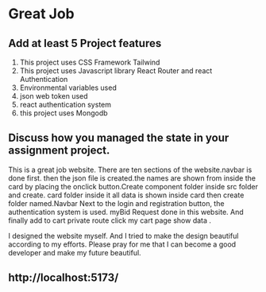 # Great Job

## Add at least 5 Project features
1. This project uses CSS Framework Tailwind
2. This project uses Javascript library React Router and react Authentication
3. Environmental variables used
4. json web token used
5. react authentication system 
6. this project uses Mongodb


## Discuss how you managed the state in your assignment project.

This is a great job website. There are ten sections of the website.navbar is done first. then the json file is created.the names are shown from inside the card by placing the onclick  button.Create  component folder inside src folder and create. card folder inside it all data is shown inside card then create folder named.Navbar Next to the login and registration button, the authentication system is used. myBid Request done in this website.  And finally add to cart private route click my cart page show data .

I designed the website myself. And I tried to make the design beautiful according to my efforts. Please pray for me that I can become a good developer and make my future beautiful.



## http://localhost:5173/
